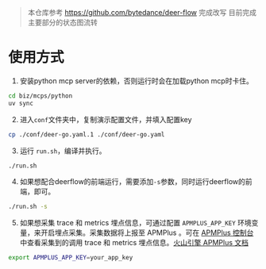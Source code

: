 
> 本仓库参考 https://github.com/bytedance/deer-flow 完成改写
> 目前完成主要部分的状态图流转
> 
>

# 使用方式
1. 安装python mcp server的依赖，否则运行时会在加载python mcp时卡住。
```bash
cd biz/mcps/python
uv sync
```
2. 进入`conf`文件夹中，复制演示配置文件，并填入配置key
```bash
cp ./conf/deer-go.yaml.1 ./conf/deer-go.yaml
```
3. 运行 `run.sh`，编译并执行。

``` bash
./run.sh
```
4. 如果想配合deerflow的前端运行，需要添加`-s`参数，同时运行deerflow的前端，即可。
``` bash
./run.sh -s
```

5. 如果想采集 trace 和 metrics 埋点信息，可通过配置 `APMPLUS_APP_KEY` 环境变量，来开启埋点采集。采集数据将上报至 APMPlus 。可在 [APMPlus 控制台](https://console.volcengine.com/apmplus-server) 中查看采集到的调用 trace 和 metrics 埋点信息。[火山引擎 APMPlus 文档](https://www.volcengine.com/docs/6431/69092)
``` bash
export APMPLUS_APP_KEY=your_app_key
```

